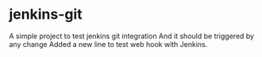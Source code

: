 # jenkins-git

A simple project to test jenkins git integration
And it should be triggered by any change
Added a new line to test web hook with Jenkins.
